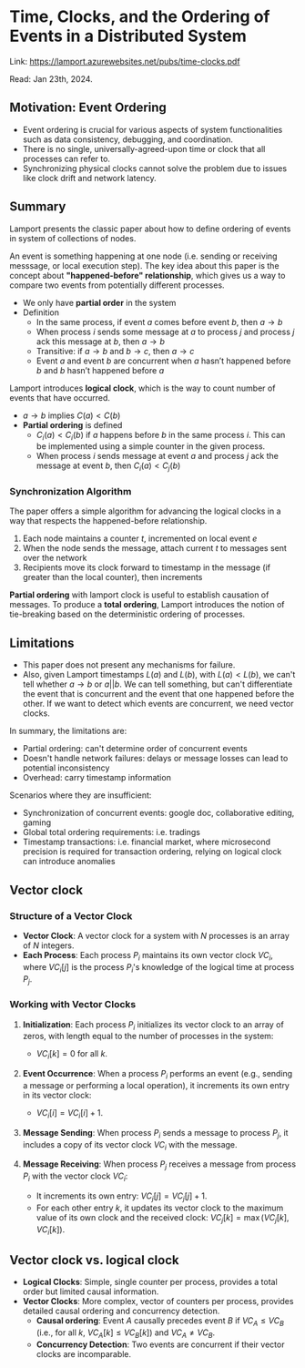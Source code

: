 # Time, Clocks, and the Ordering of Events in a Distributed System

Link: https://lamport.azurewebsites.net/pubs/time-clocks.pdf

Read: Jan 23th, 2024. 

## Motivation: Event Ordering 
* Event ordering is crucial for various aspects of system functionalities such as data consistency, debugging, and coordination.
* There is no single, universally-agreed-upon time or clock that all processes can refer to.
* Synchronizing physical clocks cannot solve the problem due to issues like clock drift and network latency. 

## Summary 
Lamport presents the classic paper about how to define ordering of events in system of collections of nodes. 

An event is something happening at one node (i.e. sending or receiving messsage, or local execution step). The key idea about this paper is the concept about **"happened-before" relationship**, which gives us a way to compare two events from potentially different processes.
- We only have **partial order** in the system
- Definition
    - In the same process, if event $a$ comes before event $b$, then $a \rightarrow b$
    - When process $i$ sends some message at $a$ to process $j$ and process $j$ ack this message at $b$, then $a \rightarrow b$
    - Transitive: if $a \rightarrow b$ and $b \rightarrow c$, then $a \rightarrow c$
    - Event $a$  and event $b$ are concurrent when $a$ hasn’t happened before $b$ and $b$ hasn’t happened before $a$

Lamport introduces **logical clock**, which is the way to count number of events that have occurred.

- $a \rightarrow b$  implies $C(a) < C(b)$
- **Partial ordering** is defined
    - $C_i(a) < C_i(b)$ if $a$ happens before $b$ in the same process $i$. This can be implemented using a simple counter in the given process.
    - When process $i$ sends message at event $a$ and process $j$ ack the message at event $b$, then $C_i(a) < C_j(b)$
  
### Synchronization Algorithm 
The paper offers a simple algorithm for advancing the logical clocks in a way that respects the happened-before relationship.
1. Each node maintains a counter $t$, incremented on local event $e$
2. When the node sends the message, attach current $t$ to messages sent over the network
3. Recipients move its clock forward to timestamp in the message (if greater than the local counter), then increments 


**Partial ordering** with lamport clock is useful to establish causation of messages. To produce a **total ordering**, Lamport introduces the notion of tie-breaking based on the deterministic ordering of processes. 

## Limitations 
* This paper does not present any mechanisms for failure. 
* Also, given Lamport timestamps $L(a)$ and $L(b)$, with $L(a) < L(b)$, we can't tell whether $a \rightarrow b$ or $a || b$. We can tell something, but can't differentiate the event that is concurrent and the event that one happened before the other. If we want to detect which events are concurrent, we need vector clocks.  

In summary, the limitations are:
* Partial ordering: can't determine order of concurrent events
* Doesn't handle network failures: delays or message losses can lead to potential inconsistency
* Overhead: carry timestamp information

Scenarios where they are insufficient:
* Synchronization of concurrent events: google doc, collaborative editing, gaming 
* Global total ordering requirements: i.e. tradings 
* Timestamp transactions: i.e. financial market, where microsecond precision is required for transaction ordering, relying on logical clock can introduce anomalies 

## Vector clock

### Structure of a Vector Clock
- **Vector Clock**: A vector clock for a system with $N$ processes is an array of $N$ integers.
- **Each Process**: Each process $P_i$ maintains its own vector clock $VC_i$, where $VC_i[j]$ is the process $P_i$'s knowledge of the logical time at process $P_j$.

### Working with Vector Clocks
1. **Initialization**: Each process $P_i$ initializes its vector clock to an array of zeros, with length equal to the number of processes in the system:
   - $VC_i[k] = 0$ for all $k$.

2. **Event Occurrence**: When a process $P_i$ performs an event (e.g., sending a message or performing a local operation), it increments its own entry in its vector clock:
   - $VC_i[i] = VC_i[i] + 1$.

3. **Message Sending**: When process $P_i$ sends a message to process $P_j$, it includes a copy of its vector clock $VC_i$ with the message.

4. **Message Receiving**: When process $P_j$ receives a message from process $P_i$ with the vector clock $VC_i$:
   - It increments its own entry: $VC_j[j] = VC_j[j] + 1$.
   - For each other entry $k$, it updates its vector clock to the maximum value of its own clock and the received clock: $VC_j[k] = \max(VC_j[k], VC_i[k])$.

## Vector clock vs. logical clock

- **Logical Clocks**: Simple, single counter per process, provides a total order but limited causal information.
- **Vector Clocks**: More complex, vector of counters per process, provides detailed causal ordering and concurrency detection.
  -  **Causal ordering**: Event $A$ causally precedes event $B$ if $VC_A \leq VC_B$ (i.e., for all $k$, $VC_A[k] \leq VC_B[k]$) and $VC_A \neq VC_B$.
  -  **Concurrency Detection**: Two events are concurrent if their vector clocks are incomparable. 

